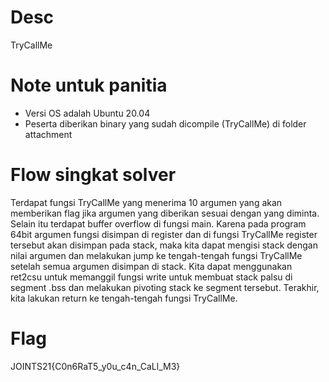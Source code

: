 # Desc

TryCallMe

# Note untuk panitia

- Versi OS adalah Ubuntu 20.04
- Peserta diberikan binary yang sudah dicompile (TryCallMe) di folder attachment

# Flow singkat solver

Terdapat fungsi TryCallMe yang menerima 10 argumen yang akan memberikan flag jika argumen yang diberikan sesuai dengan yang diminta. Selain itu terdapat buffer overflow di fungsi main. Karena pada program 64bit argumen fungsi disimpan di register dan di fungsi TryCallMe register tersebut akan disimpan pada stack, maka kita dapat mengisi stack dengan nilai argumen dan melakukan jump ke tengah-tengah fungsi TryCallMe setelah semua argumen disimpan di stack. Kita dapat menggunakan ret2csu untuk memanggil fungsi write untuk membuat stack palsu di segment .bss dan melakukan pivoting stack ke segment tersebut. Terakhir, kita lakukan return ke tengah-tengah fungsi TryCallMe.

# Flag

JOINTS21{C0n6RaT5_y0u_c4n_CaLl_M3}